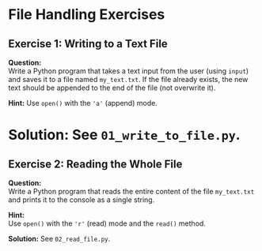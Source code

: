 # File Handling Exercises

## Exercise 1: Writing to a Text File
**Question:**  
Write a Python program that takes a text input from the user (using `input`) and saves it to a file named `my_text.txt`. If the file already exists, the new text should be appended to the end of the file (not overwrite it).

**Hint:** Use `open()` with the `'a'` (append) mode.

**Solution:** See `01_write_to_file.py`.
============================================================================================================================
## Exercise 2: Reading the Whole File
**Question:**  
Write a Python program that reads the entire content of the file `my_text.txt` and prints it to the console as a single string.

**Hint:**  
Use `open()` with the `'r'` (read) mode and the `read()` method.

**Solution:** See `02_read_file.py`.
